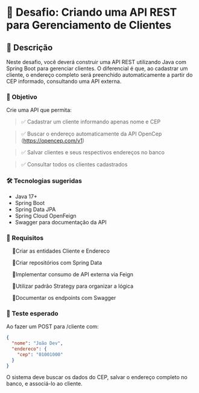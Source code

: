 # 🚀 Desafio: Criando uma API REST para Gerenciamento de Clientes

## 📝 Descrição
Neste desafio, você deverá construir uma API REST utilizando Java com Spring Boot para gerenciar clientes. O diferencial é que, ao cadastrar um cliente, o endereço completo será preenchido automaticamente a partir do CEP informado, consultando uma API externa.

### 🎯 Objetivo
Crie uma API que permita:

> ✅ Cadastrar um cliente informando apenas nome e CEP

> ✅ Buscar o endereço automaticamente da API OpenCep (https://opencep.com/v1)

> ✅ Salvar clientes e seus respectivos endereços no banco

> ✅ Consultar todos os clientes cadastrados

### 🛠️ Tecnologias sugeridas

- Java 17+
- Spring Boot
- Spring Data JPA
- Spring Cloud OpenFeign
- Swagger para documentação da API

### 📌 Requisitos
&nbsp;&nbsp;&nbsp;&nbsp;🔹Criar as entidades Cliente e Endereco

&nbsp;&nbsp;&nbsp;&nbsp;🔹Criar repositórios com Spring Data

&nbsp;&nbsp;&nbsp;&nbsp;🔹Implementar consumo de API externa via Feign

&nbsp;&nbsp;&nbsp;&nbsp;🔹Utilizar padrão Strategy para organizar a lógica

&nbsp;&nbsp;&nbsp;&nbsp;🔹Documentar os endpoints com Swagger

### 🧪 Teste esperado
Ao fazer um POST para /cliente com:

````json
{
  "nome": "João Dev",
  "endereco": {
    "cep": "01001000"
  }
}
````
O sistema deve buscar os dados do CEP, salvar o endereço completo no banco, e associá-lo ao cliente.
